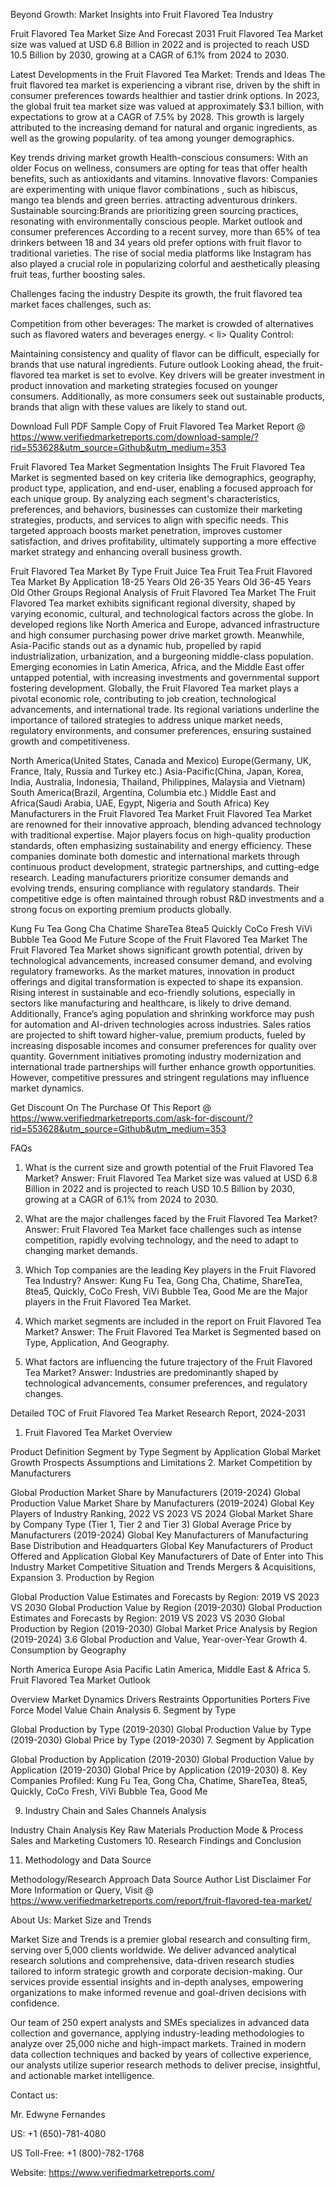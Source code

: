 Beyond Growth: Market Insights into Fruit Flavored Tea Industry


Fruit Flavored Tea Market Size And Forecast 2031
Fruit Flavored Tea Market size was valued at USD 6.8 Billion in 2022 and is projected to reach USD 10.5 Billion by 2030, growing at a CAGR of 6.1% from 2024 to 2030.

Latest Developments in the Fruit Flavored Tea Market: Trends and Ideas
The fruit flavored tea market is experiencing a vibrant rise, driven by the shift in consumer preferences towards healthier and tastier drink options. In 2023, the global fruit tea market size was valued at approximately $3.1 billion, with expectations to grow at a CAGR of 7.5% by 2028. This growth is largely attributed to the increasing demand for natural and organic ingredients, as well as the growing popularity. of tea among younger demographics.

Key trends driving market growth
Health-conscious consumers: With an older Focus on wellness, consumers are opting for teas that offer health benefits, such as antioxidants and vitamins.
Innovative flavors: Companies are experimenting with unique flavor combinations , such as hibiscus, mango tea blends and green berries. attracting adventurous drinkers.
Sustainable sourcing:Brands are prioritizing green sourcing practices, resonating with environmentally conscious people.
Market outlook and consumer preferences
According to a recent survey, more than 65% of tea drinkers between 18 and 34 years old prefer options with fruit flavor to traditional varieties. The rise of social media platforms like Instagram has also played a crucial role in popularizing colorful and aesthetically pleasing fruit teas, further boosting sales.

Challenges facing the industry
Despite its growth, the fruit flavored tea market faces challenges, such as:

Competition from other beverages: The market is crowded of alternatives such as flavored waters and beverages energy.
< li>
Quality Control:

Maintaining consistency and quality of flavor can be difficult, especially for brands that use natural ingredients.
Future outlook
Looking ahead, the fruit-flavored tea market is set to evolve. Key drivers will be greater investment in product innovation and marketing strategies focused on younger consumers. Additionally, as more consumers seek out sustainable products, brands that align with these values ​​are likely to stand out.

Download Full PDF Sample Copy of Fruit Flavored Tea Market Report @ https://www.verifiedmarketreports.com/download-sample/?rid=553628&utm_source=Github&utm_medium=353

Fruit Flavored Tea Market Segmentation Insights
The Fruit Flavored Tea Market is segmented based on key criteria like demographics, geography, product type, application, and end-user, enabling a focused approach for each unique group. By analyzing each segment's characteristics, preferences, and behaviors, businesses can customize their marketing strategies, products, and services to align with specific needs. This targeted approach boosts market penetration, improves customer satisfaction, and drives profitability, ultimately supporting a more effective market strategy and enhancing overall business growth.

Fruit Flavored Tea Market By Type
Fruit Juice Tea
Fruit Tea
Fruit Flavored Tea Market By Application
18-25 Years Old
26-35 Years Old
36-45 Years Old
Other Groups
Regional Analysis of Fruit Flavored Tea Market
The Fruit Flavored Tea market exhibits significant regional diversity, shaped by varying economic, cultural, and technological factors across the globe. In developed regions like North America and Europe, advanced infrastructure and high consumer purchasing power drive market growth. Meanwhile, Asia-Pacific stands out as a dynamic hub, propelled by rapid industrialization, urbanization, and a burgeoning middle-class population. Emerging economies in Latin America, Africa, and the Middle East offer untapped potential, with increasing investments and governmental support fostering development. Globally, the Fruit Flavored Tea market plays a pivotal economic role, contributing to job creation, technological advancements, and international trade. Its regional variations underline the importance of tailored strategies to address unique market needs, regulatory environments, and consumer preferences, ensuring sustained growth and competitiveness.

North America(United States, Canada and Mexico)
Europe(Germany, UK, France, Italy, Russia and Turkey etc.)
Asia-Pacific(China, Japan, Korea, India, Australia, Indonesia, Thailand, Philippines, Malaysia and Vietnam)
South America(Brazil, Argentina, Columbia etc.)
Middle East and Africa(Saudi Arabia, UAE, Egypt, Nigeria and South Africa)
Key Manufacturers in the Fruit Flavored Tea Market
Fruit Flavored Tea Market are renowned for their innovative approach, blending advanced technology with traditional expertise. Major players focus on high-quality production standards, often emphasizing sustainability and energy efficiency. These companies dominate both domestic and international markets through continuous product development, strategic partnerships, and cutting-edge research. Leading manufacturers prioritize consumer demands and evolving trends, ensuring compliance with regulatory standards. Their competitive edge is often maintained through robust R&D investments and a strong focus on exporting premium products globally.

Kung Fu Tea
Gong Cha
Chatime
ShareTea
8tea5
Quickly
CoCo Fresh
ViVi Bubble Tea
Good Me
Future Scope of the Fruit Flavored Tea Market
The Fruit Flavored Tea Market shows significant growth potential, driven by technological advancements, increased consumer demand, and evolving regulatory frameworks. As the market matures, innovation in product offerings and digital transformation is expected to shape its expansion. Rising interest in sustainable and eco-friendly solutions, especially in sectors like manufacturing and healthcare, is likely to drive demand. Additionally, France’s aging population and shrinking workforce may push for automation and AI-driven technologies across industries. Sales ratios are projected to shift toward higher-value, premium products, fueled by increasing disposable incomes and consumer preferences for quality over quantity. Government initiatives promoting industry modernization and international trade partnerships will further enhance growth opportunities. However, competitive pressures and stringent regulations may influence market dynamics.

Get Discount On The Purchase Of This Report @ https://www.verifiedmarketreports.com/ask-for-discount/?rid=553628&utm_source=Github&utm_medium=353

FAQs
1. What is the current size and growth potential of the Fruit Flavored Tea Market?
Answer: Fruit Flavored Tea Market size was valued at USD 6.8 Billion in 2022 and is projected to reach USD 10.5 Billion by 2030, growing at a CAGR of 6.1% from 2024 to 2030.

2. What are the major challenges faced by the Fruit Flavored Tea Market?
Answer: Fruit Flavored Tea Market face challenges such as intense competition, rapidly evolving technology, and the need to adapt to changing market demands.

3. Which Top companies are the leading Key players in the Fruit Flavored Tea Industry?
Answer: Kung Fu Tea, Gong Cha, Chatime, ShareTea, 8tea5, Quickly, CoCo Fresh, ViVi Bubble Tea, Good Me are the Major players in the Fruit Flavored Tea Market.

4. Which market segments are included in the report on Fruit Flavored Tea Market?
Answer: The Fruit Flavored Tea Market is Segmented based on Type, Application, And Geography.

5. What factors are influencing the future trajectory of the Fruit Flavored Tea Market?
Answer: Industries are predominantly shaped by technological advancements, consumer preferences, and regulatory changes.

Detailed TOC of Fruit Flavored Tea Market Research Report, 2024-2031
1. Fruit Flavored Tea Market Overview

Product Definition
Segment by Type
Segment by Application
Global Market Growth Prospects
Assumptions and Limitations
2. Market Competition by Manufacturers

Global Production Market Share by Manufacturers (2019-2024)
Global Production Value Market Share by Manufacturers (2019-2024)
Global Key Players of Industry Ranking, 2022 VS 2023 VS 2024
Global Market Share by Company Type (Tier 1, Tier 2 and Tier 3)
Global Average Price by Manufacturers (2019-2024)
Global Key Manufacturers of Manufacturing Base Distribution and Headquarters
Global Key Manufacturers of Product Offered and Application
Global Key Manufacturers of Date of Enter into This Industry
Market Competitive Situation and Trends
Mergers & Acquisitions, Expansion
3. Production by Region

Global Production Value Estimates and Forecasts by Region: 2019 VS 2023 VS 2030
Global Production Value by Region (2019-2030)
Global Production Estimates and Forecasts by Region: 2019 VS 2023 VS 2030
Global Production by Region (2019-2030)
Global Market Price Analysis by Region (2019-2024) 3.6 Global Production and Value, Year-over-Year Growth
4. Consumption by Geography

North America
Europe
Asia Pacific
Latin America, Middle East & Africa
5. Fruit Flavored Tea Market Outlook

Overview
Market Dynamics
Drivers
Restraints
Opportunities
Porters Five Force Model
Value Chain Analysis 
6. Segment by Type

Global Production by Type (2019-2030)
Global Production Value by Type (2019-2030)
Global Price by Type (2019-2030)
7. Segment by Application

Global Production by Application (2019-2030)
Global Production Value by Application (2019-2030)
Global Price by Application (2019-2030)
8. Key Companies Profiled: Kung Fu Tea, Gong Cha, Chatime, ShareTea, 8tea5, Quickly, CoCo Fresh, ViVi Bubble Tea, Good Me

9. Industry Chain and Sales Channels Analysis

Industry Chain Analysis
Key Raw Materials
Production Mode & Process
Sales and Marketing
Customers
10. Research Findings and Conclusion

11. Methodology and Data Source

Methodology/Research Approach
Data Source
Author List
Disclaimer
For More Information or Query, Visit @ https://www.verifiedmarketreports.com/report/fruit-flavored-tea-market/

About Us: Market Size and Trends

Market Size and Trends is a premier global research and consulting firm, serving over 5,000 clients worldwide. We deliver advanced analytical research solutions and comprehensive, data-driven research studies tailored to inform strategic growth and corporate decision-making. Our services provide essential insights and in-depth analyses, empowering organizations to make informed revenue and goal-driven decisions with confidence.

Our team of 250 expert analysts and SMEs specializes in advanced data collection and governance, applying industry-leading methodologies to analyze over 25,000 niche and high-impact markets. Trained in modern data collection techniques and backed by years of collective experience, our analysts utilize superior research methods to deliver precise, insightful, and actionable market intelligence.

Contact us:

Mr. Edwyne Fernandes

US: +1 (650)-781-4080

US Toll-Free: +1 (800)-782-1768

Website: https://www.verifiedmarketreports.com/
